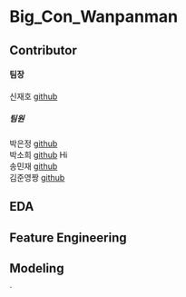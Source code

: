 # Big_Con_Wanpanman

## Contributor
#### 팀장 
신재호 [github](https://github.com/gifrds)
##### 팀원 
박은정 [github](https://github.com/Eundms)<br>
박소희 [github](https://github.com/shp1204) Hi<br>
송민재 [github](https://github.com/hsu-201458085)<br>
김준영짱 [github](https://github.com/KJY386)<br>

## EDA

## Feature Engineering 

## Modeling

`


